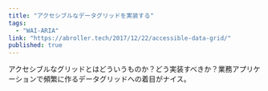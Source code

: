 ```yaml
---
title: "アクセシブルなデータグリッドを実装する"
tags:
  - "WAI-ARIA"
link: "https://abroller.tech/2017/12/22/accessible-data-grid/"
published: true
---
```


アクセシブルなグリッドとはどういうものか？どう実装すべきか？業務アプリケーションで頻繁に作るデータグリッドへの着目がナイス。
